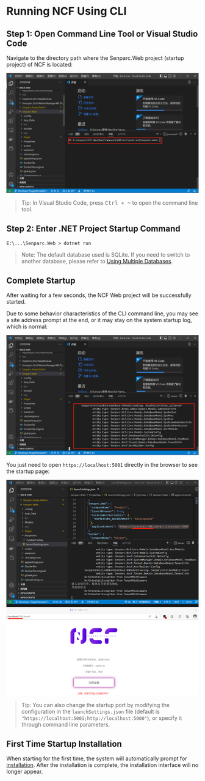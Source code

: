 # Running NCF Using CLI

## Step 1: Open Command Line Tool or Visual Studio Code

Navigate to the directory path where the Senparc.Web project (startup project) of NCF is located:

<img src="./images/run-ncf-with-cli-01.png" />

> Tip: In Visual Studio Code, press <kbd>Ctrl + ~</kbd> to open the command line tool.

## Step 2: Enter .NET Project Startup Command

```
E:\...\Senparc.Web > dotnet run
```

> Note: The default database used is SQLite. If you need to switch to another database, please refer to [Using Multiple Databases](../database/mutil_database_support.html).

## Complete Startup

After waiting for a few seconds, the NCF Web project will be successfully started.

Due to some behavior characteristics of the CLI command line, you may see a site address prompt at the end, or it may stay on the system startup log, which is normal:

<img src="./images/run-ncf-with-cli-02.png" />

You just need to open `https://localhost:5001` directly in the browser to see the startup page:

<img src="./images/run-ncf-with-cli-03.png" />

> Tip: You can also change the startup port by modifying the configuration in the `launchSettings.json` file (default is `"https://localhost:5001;http://localhost:5000"`), or specify it through command line parameters.

## First Time Startup Installation

When starting for the first time, the system will automatically prompt for [installation](./install-app.html). After the installation is complete, the installation interface will no longer appear.
